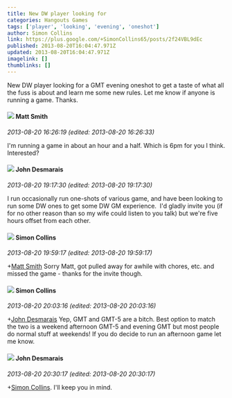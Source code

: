 ```yaml
---
title: New DW player looking for
categories: Hangouts Games
tags: ['player', 'looking', 'evening', 'oneshot']
author: Simon Collins
link: https://plus.google.com/+SimonCollins65/posts/2f24VBL9dEc
published: 2013-08-20T16:04:47.971Z
updated: 2013-08-20T16:04:47.971Z
imagelink: []
thumblinks: []
---
```


New DW player looking for a GMT evening oneshot to get a taste of what all the fuss is about and learn me some new rules. Let me know if anyone is running a game. Thanks.
<div id='comment z13exp1adynqz1wkd220tbkztzr2h1pe5'>
  <h4><img src='{{site.baseurl}}//images/avatars/114058978089705547111_photo.jpg'> Matt Smith</h4>
      <p><cite>2013-08-20 16:26:19 (edited: 2013-08-20 16:26:33)</cite></p>
        <p>I&#39;m running a game in about an hour and a half. Which is 6pm for you I think. Interested?</p>
</div>
        

<div id='comment z13exp1adynqz1wkd220tbkztzr2h1pe5'>
  <h4><img src='{{site.baseurl}}//images/avatars/100940863250029183316_photo.jpg'> John Desmarais</h4>
      <p><cite>2013-08-20 19:17:30 (edited: 2013-08-20 19:17:30)</cite></p>
        <p>I run occasionally run one-shots of various game, and have been looking to run some DW ones to get some DW GM experience.  I&#39;d gladly invite you (if for no other reason than so my wife could listen to you talk) but we&#39;re five hours offset from each other.</p>
</div>
        

<div id='comment z13exp1adynqz1wkd220tbkztzr2h1pe5'>
  <h4><img src='{{site.baseurl}}//images/avatars/110143521437069134785_photo.jpg'> Simon Collins</h4>
      <p><cite>2013-08-20 19:59:17 (edited: 2013-08-20 19:59:17)</cite></p>
        <p><span class="proflinkWrapper"><span class="proflinkPrefix">+</span><a class="proflink" href="https://plus.google.com/114058978089705547111" oid="114058978089705547111">Matt Smith</a></span> Sorry Matt, got pulled away for awhile with chores, etc. and missed the game - thanks for the invite though.</p>
</div>
        

<div id='comment z13exp1adynqz1wkd220tbkztzr2h1pe5'>
  <h4><img src='{{site.baseurl}}//images/avatars/110143521437069134785_photo.jpg'> Simon Collins</h4>
      <p><cite>2013-08-20 20:03:16 (edited: 2013-08-20 20:03:16)</cite></p>
        <p><span class="proflinkWrapper"><span class="proflinkPrefix">+</span><a class="proflink" href="https://plus.google.com/100940863250029183316" oid="100940863250029183316">John Desmarais</a></span> Yep, GMT and GMT-5 are a bitch. Best option to match the two is a weekend afternoon GMT-5 and evening GMT but most people do normal stuff at weekends! If you do decide to run an afternoon game let me know.</p>
</div>
        

<div id='comment z13exp1adynqz1wkd220tbkztzr2h1pe5'>
  <h4><img src='{{site.baseurl}}//images/avatars/100940863250029183316_photo.jpg'> John Desmarais</h4>
      <p><cite>2013-08-20 20:30:17 (edited: 2013-08-20 20:30:17)</cite></p>
        <p><span class="proflinkWrapper"><span class="proflinkPrefix">+</span><a class="proflink" href="https://plus.google.com/110143521437069134785" oid="110143521437069134785">Simon Collins</a></span>.  I&#39;ll keep you in mind.</p>
</div>
        
